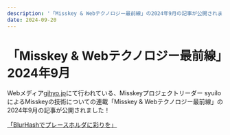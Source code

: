```yaml
---
description: '「Misskey & Webテクノロジー最前線」の2024年9月の記事が公開されました'
date: 2024-09-20
---
```


# 「Misskey & Webテクノロジー最前線」2024年9月

Webメディア[gihyo.jp](https://gihyo.jp/)にて行われている、Misskeyプロジェクトリーダー syuiloによるMisskeyの技術についての連載「Misskey & Webテクノロジー最前線」の2024年9月の記事が公開されました！

[「BlurHashでプレースホルダに彩りを」](https://gihyo.jp/article/2024/08/misskey-16)
